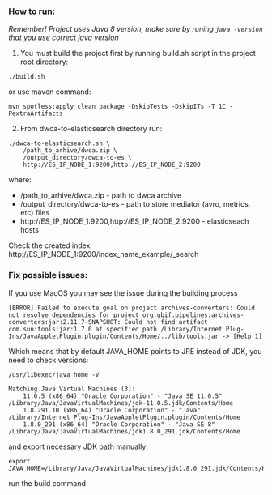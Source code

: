 ### How to run:

_Remember! Project uses Java 8 version, make sure by runing `java -version` that you use correct java version_

1) You must build the project first by running build.sh script in the project root directory:

```shell
./build.sh
```

or use maven command:

```shell
mvn spotless:apply clean package -DskipTests -DskipITs -T 1C -PextraArtifacts
```

2) From dwca-to-elasticsearch directory run:

```shell
./dwca-to-elasticsearch.sh \
    /path_to_arhive/dwca.zip \
    /output_directory/dwca-to-es \
    http://ES_IP_NODE_1:9200,http://ES_IP_NODE_2:9200
```

where:
 - /path_to_arhive/dwca.zip - path to dwca archive
 - /output_directory/dwca-to-es - path to store mediator (avro, metrics, etc) files
 - http://ES_IP_NODE_1:9200,http://ES_IP_NODE_2:9200 - elasticseach hosts


Check the created index http://ES_IP_NODE_1:9200/index_name_example/_search


### Fix possible issues:
If you use MacOS you may see the issue during the building process

```shell
[ERROR] Failed to execute goal on project archives-converters: Could not resolve dependencies for project org.gbif.pipelines:archives-converters:jar:2.11.7-SNAPSHOT: Could not find artifact com.sun:tools:jar:1.7.0 at specified path /Library/Internet Plug-Ins/JavaAppletPlugin.plugin/Contents/Home/../lib/tools.jar -> [Help 1]
```

Which means that by default JAVA_HOME points to JRE instead of JDK, you need to check versions:

```shell
/usr/libexec/java_home -V

Matching Java Virtual Machines (3):
    11.0.5 (x86_64) "Oracle Corporation" - "Java SE 11.0.5" /Library/Java/JavaVirtualMachines/jdk-11.0.5.jdk/Contents/Home
    1.8.291.10 (x86_64) "Oracle Corporation" - "Java" /Library/Internet Plug-Ins/JavaAppletPlugin.plugin/Contents/Home
    1.8.0_291 (x86_64) "Oracle Corporation" - "Java SE 8" /Library/Java/JavaVirtualMachines/jdk1.8.0_291.jdk/Contents/Home
```

and export necessary JDK path manually:

```shell
export JAVA_HOME=/Library/Java/JavaVirtualMachines/jdk1.8.0_291.jdk/Contents/Home
```

run the build command
